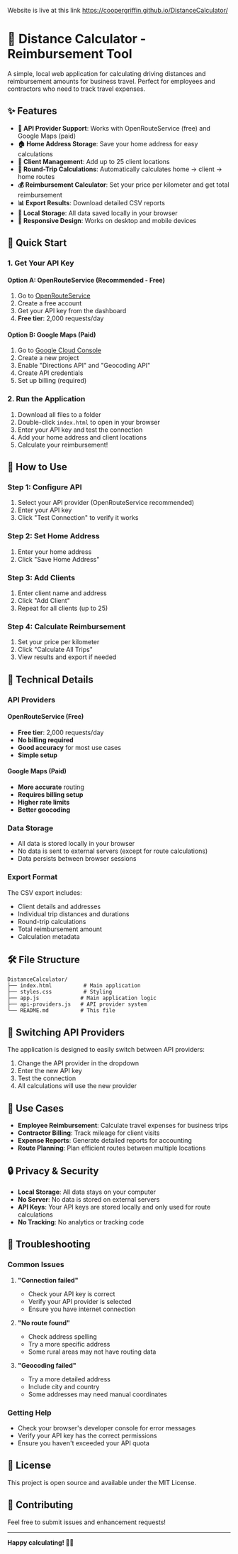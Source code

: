 Website is live at this link https://coopergriffin.github.io/DistanceCalculator/
# 🚗 Distance Calculator - Reimbursement Tool

A simple, local web application for calculating driving distances and reimbursement amounts for business travel. Perfect for employees and contractors who need to track travel expenses.

## ✨ Features

- **🔑 API Provider Support**: Works with OpenRouteService (free) and Google Maps (paid)
- **🏠 Home Address Storage**: Save your home address for easy calculations
- **👥 Client Management**: Add up to 25 client locations
- **🧮 Round-Trip Calculations**: Automatically calculates home → client → home routes
- **💰 Reimbursement Calculator**: Set your price per kilometer and get total reimbursement
- **📊 Export Results**: Download detailed CSV reports
- **💾 Local Storage**: All data saved locally in your browser
- **📱 Responsive Design**: Works on desktop and mobile devices

## 🚀 Quick Start

### 1. Get Your API Key

#### Option A: OpenRouteService (Recommended - Free)
1. Go to [OpenRouteService](https://openrouteservice.org/)
2. Create a free account
3. Get your API key from the dashboard
4. **Free tier**: 2,000 requests/day

#### Option B: Google Maps (Paid)
1. Go to [Google Cloud Console](https://console.cloud.google.com/)
2. Create a new project
3. Enable "Directions API" and "Geocoding API"
4. Create API credentials
5. Set up billing (required)

### 2. Run the Application

1. Download all files to a folder
2. Double-click `index.html` to open in your browser
3. Enter your API key and test the connection
4. Add your home address and client locations
5. Calculate your reimbursement!

## 📖 How to Use

### Step 1: Configure API
1. Select your API provider (OpenRouteService recommended)
2. Enter your API key
3. Click "Test Connection" to verify it works

### Step 2: Set Home Address
1. Enter your home address
2. Click "Save Home Address"

### Step 3: Add Clients
1. Enter client name and address
2. Click "Add Client"
3. Repeat for all clients (up to 25)

### Step 4: Calculate Reimbursement
1. Set your price per kilometer
2. Click "Calculate All Trips"
3. View results and export if needed

## 🔧 Technical Details

### API Providers

#### OpenRouteService (Free)
- **Free tier**: 2,000 requests/day
- **No billing required**
- **Good accuracy** for most use cases
- **Simple setup**

#### Google Maps (Paid)
- **More accurate** routing
- **Requires billing setup**
- **Higher rate limits**
- **Better geocoding**

### Data Storage
- All data is stored locally in your browser
- No data is sent to external servers (except for route calculations)
- Data persists between browser sessions

### Export Format
The CSV export includes:
- Client details and addresses
- Individual trip distances and durations
- Round-trip calculations
- Total reimbursement amount
- Calculation metadata

## 🛠️ File Structure

```
DistanceCalculator/
├── index.html          # Main application
├── styles.css          # Styling
├── app.js             # Main application logic
├── api-providers.js   # API provider system
└── README.md          # This file
```

## 🔄 Switching API Providers

The application is designed to easily switch between API providers:

1. Change the API provider in the dropdown
2. Enter the new API key
3. Test the connection
4. All calculations will use the new provider

## 🎯 Use Cases

- **Employee Reimbursement**: Calculate travel expenses for business trips
- **Contractor Billing**: Track mileage for client visits
- **Expense Reports**: Generate detailed reports for accounting
- **Route Planning**: Plan efficient routes between multiple locations

## 🔒 Privacy & Security

- **Local Storage**: All data stays on your computer
- **No Server**: No data is stored on external servers
- **API Keys**: Your API keys are stored locally and only used for route calculations
- **No Tracking**: No analytics or tracking code

## 🐛 Troubleshooting

### Common Issues

1. **"Connection failed"**
   - Check your API key is correct
   - Verify your API provider is selected
   - Ensure you have internet connection

2. **"No route found"**
   - Check address spelling
   - Try a more specific address
   - Some rural areas may not have routing data

3. **"Geocoding failed"**
   - Try a more detailed address
   - Include city and country
   - Some addresses may need manual coordinates

### Getting Help

- Check your browser's developer console for error messages
- Verify your API key has the correct permissions
- Ensure you haven't exceeded your API quota

## 📝 License

This project is open source and available under the MIT License.

## 🤝 Contributing

Feel free to submit issues and enhancement requests!

---

**Happy calculating! 🚗💨** 
